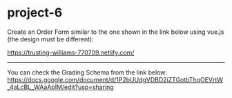 # project-6

Create an Order Form similar to the one shown in the link below using vue.js (the design must be different):

https://trusting-williams-770709.netlify.com/  

***
You can check the Grading Schema from the link below:
https://docs.google.com/document/d/1P2bUUdgVDBD2iZTGotbThqOEVrtW_4aLcBL_WAaApIM/edit?usp=sharing
